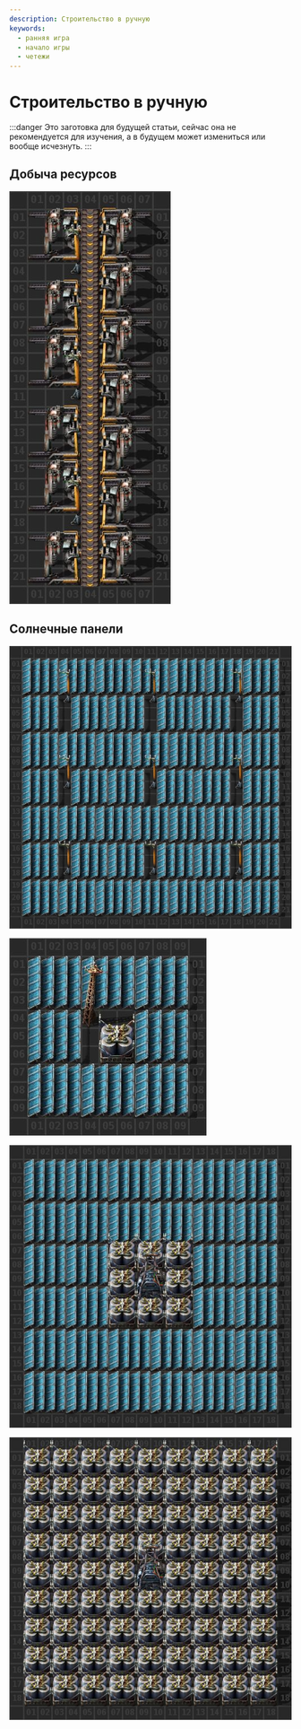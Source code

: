 ```yaml
---
description: Строительство в ручную
keywords:
  - ранняя игра
  - начало игры
  - четежи
---
```


# Строительство в ручную

:::danger
Это заготовка для будущей статьи, сейчас она не рекомендуется для изучения, а в будущем может измениться или вообще исчезнуть.
:::

## Добыча ресурсов

![ddddddddddddddddd](../MiningResources/images/MiningResources.04.jpg)

## Солнечные панели

![dddddddddddddddddd](../_images/PowerProduction/SolarPower.01.jpg)

![dddddddddddddddddd](../_images/PowerProduction/SolarPower.03.jpg)

![dddddddddddddddddd](../_images/PowerProduction/SolarPower.07.jpg)

![dddddddddddddddddd](../_images/PowerProduction/SolarPower.08.jpg)
